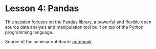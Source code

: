 # Lesson 4: Pandas

This session focuses on the Pandas library, a powerful and flexible open source data analysis and manipulation tool built on top of the Python programming language.

Source of the seminar notebook: [notebook](https://github.com/esokolov/ml-course-hse/blob/master/2023-fall/seminars/sem01-pandas.ipynb).